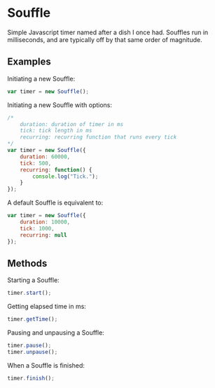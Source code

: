 # Souffle

Simple Javascript timer named after a dish I once had. Souffles run in milliseconds, and are typically off by that same order of magnitude.

## Examples

Initiating a new Souffle:
```javascript
var timer = new Souffle();
```

Initiating a new Souffle with options:
```javascript
/*
	duration: duration of timer in ms
	tick: tick length in ms
	recurring: recurring function that runs every tick
*/
var timer = new Souffle({
	duration: 60000,
	tick: 500,
	recurring: function() {
		console.log("Tick.");
	}
});
```
A default Souffle is equivalent to:
```javascript
var timer = new Souffle({
	duration: 10000,
	tick: 1000,
	recurring: null
});
```

## Methods

Starting a Souffle:
```javascript
timer.start();
```

Getting elapsed time in ms:
```javascript
timer.getTime();
```

Pausing and unpausing a Souffle:
```javascript
timer.pause();
timer.unpause();
```

When a Souffle is finished:
```javascript
timer.finish();
```
